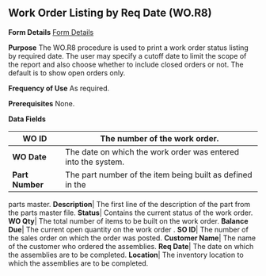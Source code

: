 ## Work Order Listing by Req Date (WO.R8)
<PageHeader />

**Form Details**
[Form Details](../WO-R8-1/README.md)

**Purpose**
The WO.R8 procedure is used to print a work order status listing by required
date. The user may specify a cutoff date to limit the scope of the report and
also choose whether to include closed orders or not. The default is to show
open orders only.

**Frequency of Use**
As required.

**Prerequisites**
None.

**Data Fields**

| **WO ID**       | The number of the work order.                                 |
| --------------- | ------------------------------------------------------------- |
| **WO Date**     | The date on which the work order was entered into the system. |
| **Part Number** | The part number of the item being built as defined in the     |
parts master.
**Description**|  The first line of the description of the part from the parts
master file.
**Status**|  Contains the current status of the work order.
**WO Qty**|  The total number of items to be built on the work order.
**Balance Due**|  The current open quantity on the work order .
**SO ID**|  The number of the sales order on which the order was posted.
**Customer Name**|  The name of the customer who ordered the assemblies.
**Req Date**|  The date on which the assemblies are to be completed.
**Location**|  The inventory location to which the assemblies are to be
completed.

<badge text= "Version 8.10.57 " vertical="middle" />

<PageFooter />
